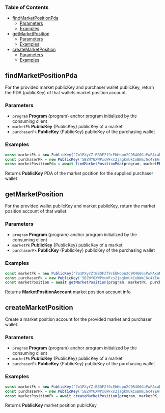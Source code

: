 <!-- Generated by documentation.js. Update this documentation by updating the source code. -->

### Table of Contents

*   [findMarketPositionPda][1]
    *   [Parameters][2]
    *   [Examples][3]
*   [getMarketPosition][4]
    *   [Parameters][5]
    *   [Examples][6]
*   [createMarketPosition][7]
    *   [Parameters][8]
    *   [Examples][9]

## findMarketPositionPda

For the provided market publicKey and purchaser wallet publicKey, return the PDA (publicKey) of that wallets market position account.

### Parameters

*   `program` **Program** {program} anchor program initialized by the consuming client
*   `marketPk` **PublicKey** {PublicKey} publicKey of a market
*   `purchaserPk` **PublicKey** {PublicKey} publicKey of the purchasing wallet

### Examples

```javascript
const marketPk = new PublicKey('7o1PXyYZtBBDFZf9cEhHopn2C9R4G6GaPwFAxaNWM33D')
const purchaserPk = new PublicKey('5BZWY6XWPxuWFxs2jagkmUkCoBWmJ6c4YEArr83hYBWk')
const marketPositionPda = await findMarketPositionPda(program, marketPK, purchaserPk)
```

Returns **PublicKey** PDA of the market position for the supplied purchaser wallet

## getMarketPosition

For the provided wallet publicKey and market publicKey, return the market position account of that wallet.

### Parameters

*   `program` **Program** {program} anchor program initialized by the consuming client
*   `marketPk` **PublicKey** {PublicKey} publicKey of a market
*   `purchaserPk` **PublicKey** {PublicKey} publicKey of the purchasing wallet

### Examples

```javascript
const marketPk = new PublicKey('7o1PXyYZtBBDFZf9cEhHopn2C9R4G6GaPwFAxaNWM33D')
const purchaserPk = new PublicKey('5BZWY6XWPxuWFxs2jagkmUkCoBWmJ6c4YEArr83hYBWk')
const marketPosition = await getMarketPosition(program, marketPK, purchaserPk)
```

Returns **MarketPositionAccount** market position account info

## createMarketPosition

Create a market position account for the provided market and purchaser wallet.

### Parameters

*   `program` **Program** {program} anchor program initialized by the consuming client
*   `marketPk` **PublicKey** {PublicKey} publicKey of a market
*   `purchaserPk` **PublicKey** {PublicKey} publicKey of the purchasing wallet

### Examples

```javascript
const marketPk = new PublicKey('7o1PXyYZtBBDFZf9cEhHopn2C9R4G6GaPwFAxaNWM33D')
const purchaserPk = new PublicKey('5BZWY6XWPxuWFxs2jagkmUkCoBWmJ6c4YEArr83hYBWk')
const marketPositionPk = await createMarketPosition(program, marketPK, purchaserPk)
```

Returns **PublicKey** market position publicKey

[1]: #findmarketpositionpda

[2]: #parameters

[3]: #examples

[4]: #getmarketposition

[5]: #parameters-1

[6]: #examples-1

[7]: #createmarketposition

[8]: #parameters-2

[9]: #examples-2

